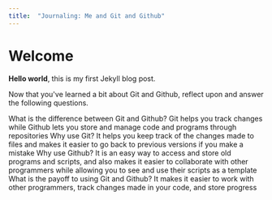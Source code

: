```yaml
---
title:  "Journaling: Me and Git and Github"
---
```

# Welcome

**Hello world**, this is my first Jekyll blog post.

Now that you've learned a bit about Git and Github, reflect upon and answer the following questions.

What is the difference between Git and Github?
Git helps you track changes while Github lets you store and manage code and programs through repositories
Why use Git?
It helps you keep track of the changes made to files and makes it easier to go back to previous versions if you make a mistake
Why use Github?
It is an easy way to access and store old programs and scripts, and also makes it easier to collaborate with other programmers while allowing you to see and use their scripts as a template
What is the payoff to using Git and Github?
It makes it easier to work with other programmers, track changes made in your code, and store progress 
